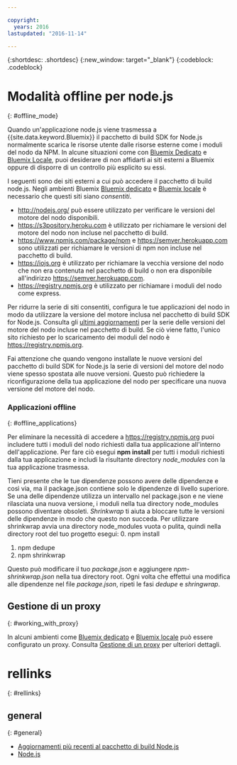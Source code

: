 ```yaml
---

copyright:
  years: 2016
lastupdated: "2016-11-14"

---
```


{:shortdesc: .shortdesc}
{:new_window: target="_blank"}
{:codeblock: .codeblock}


# Modalità offline per node.js
{: #offline_mode}

Quando un'applicazione node.js viene trasmessa a {{site.data.keyword.Bluemix}} il pacchetto di build SDK for Node.js
normalmente scarica le risorse utente dalle risorse esterne come i moduli del nodo da NPM.  In alcune situazioni
come con [Bluemix Dedicato](/docs/dedicated/index.html#dedicated) e
[Bluemix Locale](/docs/local/index.html#local),  puoi desiderare di non affidarti ai siti esterni a Bluemix oppure
di disporre di un controllo più esplicito su essi.  

I seguenti sono dei siti esterni a cui può accedere il pacchetto di build node.js.  Negli ambienti Bluemix [Bluemix dedicato](/docs/dedicated/index.html#dedicated) e
[Bluemix locale](/docs/local/index.html#local) è necessario che questi siti siano *consentiti*.

* http://nodejs.org/ può essere utilizzato per verificare le versioni del motore del nodo disponibili.
* https://s3pository.heroku.com è utilizzato per richiamare le versioni del motore del nodo non incluse nel pacchetto di build.
*  https://www.npmjs.com/package/npm e https://semver.herokuapp.com sono utilizzati per richiamare le versioni di npm non incluse nel pacchetto di build.
* https://iojs.org è utilizzato per richiamare la vecchia versione del nodo che non era contenuta nel pacchetto di build o non era disponibile all'indirizzo  https://semver.herokuapp.com.
* https://registry.npmjs.org è utilizzato per richiamare i moduli del nodo come express.

Per ridurre la serie di siti consentiti, configura le tue applicazioni del nodo in modo da utilizzare la versione del motore inclusa nel pacchetto di build SDK for Node.js.  Consulta gli [ultimi aggiornamenti](./updates.html) per la serie delle versioni del motore del nodo incluse nel pacchetto di build.  Se ciò viene fatto, l'unico sito richiesto per lo scaricamento dei moduli del nodo è https://registry.npmjs.org.

Fai attenzione che quando vengono installate le nuove versioni del pacchetto di build SDK for Node.js la serie di versioni del motore del nodo
viene spesso spostata alle nuove versioni.  Questo può richiedere la riconfigurazione della tua applicazione del nodo per specificare una nuova versione del motore del nodo.


### Applicazioni offline
{: #offline_applications}

Per eliminare la necessità di accedere a https://registry.npmjs.org puoi includere tutti i moduli del nodo richiesti dalla tua applicazione all'interno dell'applicazione.  Per fare ciò esegui **npm install** per tutti i moduli richiesti dalla tua applicazione e includi la risultante directory *node_modules* con la tua applicazione trasmessa.

Tieni presente che le tue dipendenze possono avere delle dipendenze e così via, ma il package.json
contiene solo le dipendenze di livello superiore. Se una delle dipendenze utilizza un intervallo nel package.json e ne viene rilasciata una nuova versione, i moduli nella tua directory node_modules possono diventare obsoleti. *Shrinkwrap* ti aiuta a bloccare tutte le versioni delle dipendenze in modo che questo non succeda.  Per utilizzare shrinkwrap avvia una directory node_modules vuota o pulita, quindi nella directory root del tuo progetto esegui:
0. npm install
1. npm dedupe
2. npm shrinkwrap

Questo può modificare il tuo *package.json* e aggiungere *npm-shrinkwrap.json* nella tua directory root.
Ogni volta che effettui una modifica alle dipendenze nel file *package.json*, ripeti le fasi *dedupe* e *shringwrap*.

## Gestione di un proxy
{: #working_with_proxy}

In alcuni ambienti come [Bluemix dedicato](/docs/dedicated/index.html#dedicated) e
[Bluemix locale](/docs/local/index.html#local) può essere configurato un proxy. Consulta
[Gestione di un proxy](/docs/manageapps/workingWithProxy.html) per ulteriori dettagli.

# rellinks
{: #rellinks}
## general
{: #general}
* [Aggiornamenti più recenti al pacchetto di build Node.js](/docs/runtimes/nodejs/updates.html)
* [Node.js](https://nodejs.org)
